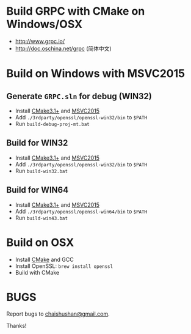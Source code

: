 # Build GRPC with CMake on Windows/OSX

- http://www.grpc.io/
- http://doc.oschina.net/grpc (简体中文)

# Build on Windows with MSVC2015

## Generate `GRPC.sln` for debug (WIN32)

- Install [CMake3.1+][CMake] and [MSVC2015][MSVC2015]
- Add `./3rdparty/openssl/openssl-win32/bin` to `$PATH`
- Run `build-debug-proj-mt.bat`


## Build for WIN32

- Install [CMake3.1+][CMake] and [MSVC2015][MSVC2015]
- Add `./3rdparty/openssl/openssl-win32/bin` to `$PATH`
- Run `build-win32.bat`


## Build for WIN64

- Install [CMake3.1+][CMake] and [MSVC2015][MSVC2015]
- Add `./3rdparty/openssl/openssl-win64/bin` to `$PATH`
- Run `build-win43.bat`

# Build on OSX

- Install [CMake][CMake] and GCC
- Install OpenSSL: `brew install openssl`
- Build with CMake

# BUGS

Report bugs to <chaishushan@gmail.com>.

Thanks!


[CMake]: http://www.cmake.org/
[MSVC2015]: https://www.visualstudio.com/
